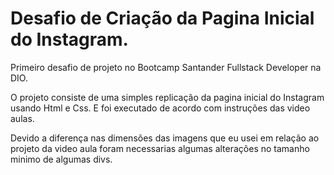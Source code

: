 # Desafio de Criação da Pagina Inicial do Instagram.

Primeiro desafio de projeto no Bootcamp Santander Fullstack Developer na DIO.

O projeto consiste de uma simples replicação da pagina inicial do Instagram usando Html e Css.
E foi executado de acordo com instruções das video aulas.

Devido a diferença nas dimensões das imagens que eu usei em relação ao projeto da video aula foram necessarias algumas alterações no tamanho minimo de algumas divs.
